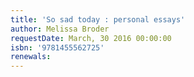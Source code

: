 ```yaml
---
title: 'So sad today : personal essays'
author: Melissa Broder
requestDate: March, 30 2016 00:00:00
isbn: '9781455562725'
renewals: 
---
```




